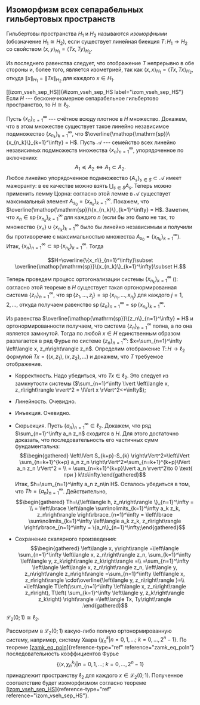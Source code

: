 

Изоморфизм всех сепарабельных гильбертовых пространств
------------------------------------------------------

Гильбертовы пространства $H_1$ и $H_2$ называются *изоморфными*
(обозначение $H_1\cong  H_2$), если существует линейная биекция
$T\colon H_1\to H_2$ со свойством
$\left\langle x, y\right\rangle _{H_1} = \left\langle Tx, Ty\right\rangle _{H_2}$.

Из последнего равенства следует, что отображение $T$ непрерывно в обе
стороны и, более того, является изометрией, так как
$\left\langle x, x\right\rangle _{H_1}=\left\langle Tx, Tx\right\rangle _{H_2}$,
откуда $\lVert x \rVert_{H_1}=\lVert Tx \rVert_{H_2}$ для каждого
$x\in H_1$.

[\[izom\_vseh\_sep\_HS\]]{#izom_vseh_sep_HS label="izom_vseh_sep_HS"}
Если $H$ --- бесконечномерное сепарабельное гильбертово пространство, то
$H\cong \ell_2$.

Пусть $\{x_n\}_{n=1}^\infty$ --- счётное всюду плотное в $H$ множество.
Докажем, что в этом множестве существует такое линейно независимое
подмножество $\{x_{n_k}\}_{k=1}^\infty$, что
$\overline{\mathop{\mathrm{sp}}\{x_{n_k}\}_{k=1}^\infty} = H$. Пусть
$\mathcal{A}$ --- семейство всех линейно независимых подмножеств
множества $\{x_n\}_{n=1}^\infty$, упорядоченное по включению:
$$A_1 \preccurlyeq A_2 \Longleftrightarrow A_1\subset A_2.$$ Любое
линейно упорядоченное подмножество $\{A_s\}_{s\in S}\subset\mathcal{A}$
имеет мажоранту: в ее качестве можно взять $\bigcup_{s\in S}A_s$. Теперь
можно применить лемму Цорна: согласно этой лемме в $\mathcal{A}$
существует максимальный элемент $A_{s_0}=\{x_{n_k}\}_{k=1}^\infty$.
Покажем, что
$\overline{\mathop{\mathrm{sp}}\{x_{n_k}\}_{k=1}^\infty} = H$. Заметим,
что $x_n\in \mathop{\mathrm{sp}}\{x_{n_k}\}_{k=1}^\infty$ для каждого
$n$ (если бы это было не так, то множество
$\{x_n\}\cup \{x_{n_k}\}_{k=1}^\infty$ было бы линейно независимым и
получили бы противоречие с максимальностью множества
$A_{s_0}=\{x_{n_k}\}_{k=1}^\infty$). Итак,
$\{x_n\}_{n=1}^\infty\subset \mathop{\mathrm{sp}}\{x_{n_k}\}_{k=1}^\infty$.
Тогда

$$H=\overline{\{x_n\}_{n=1}^\infty}\subset \overline{\mathop{\mathrm{sp}}\{x_{n_k}\}_{k=1}^\infty}\subset H.$$

Теперь проведем процесс ортогонализации системы
$\{x_{n_k}\}_{k=1}^\infty$ (): согласно этой теореме в $H$ существует
такая ортонормированная система $\{z_n\}_{n=1}^\infty$, что
$\mathop{\mathrm{sp}}\{z_1,\ldots,z_j\} = \mathop{\mathrm{sp}}\{x_{n_1},\ldots,x_{n_j}\}$
для каждого $j=1,2,\ldots$, откуда получаем равенство
$\mathop{\mathrm{sp}}\{z_n\}_{n=1}^\infty = \mathop{\mathrm{sp}}\{x_{n_k}\}_{k=1}^\infty$.

Из равенства $\overline{\mathop{\mathrm{sp}}\{z_n\}_{n=1}^\infty} = H$ и
ортонормированности получаем, что система $\{z_n\}_{n=1}^\infty$ полна,
а по она является замкнутой. Тогда по любой $x\in H$ единственным
образом разлагается в ряд Фурье по системе $\{z_n\}_{n=1}^\infty$:
$x=\sum_{n=1}^\infty \left\langle x, z_n\right\rangle  z_n$. Определим
отображение $T\colon H\to \ell_2$ формулой
$Tx=( \left\langle x, z_1\right\rangle , \left\langle x, z_2\right\rangle ,\ldots)$
и докажем, что $T$ требуемое отображение.

-   Корректность. Надо убедиться, что $Tx\in \ell_2$. Это следует из
    замкнутости системы
    ($\sum_{n=1}^\infty \lvert \left\langle x, z_n\right\rangle  \rvert^2 = \lVert x \rVert^2<+\infty$);

-   Линейность. Очевидно.

-   Инъекция. Очевидно.

-   Сюрьекция. Пусть $\{a_n\}_{n=1}^\infty\in \ell_2$. Докажем, что ряд
    $\sum_{n=1}^\infty a_n z_n$ сходится в $H$. Для этого достаточно
    доказать, что последовательность его частичных сумм фундаментальна:
    $$\begin{gathered}
    \left\lVert S_{k+p}-S_{k} \right\rVert^2=\left\lVert \sum_{n=k+1}^{k+p} a_n z_n \right\rVert^2=\sum_{n=k+1}^{k+p}\lVert a_n z_n \rVert^2 = \\ = \sum_{n=k+1}^{k+p}\lvert a_n \rvert^2\to 0 \text{ при } k\to\infty.\end{gathered}$$
    Итак, $h=\sum_{n=1}^\infty a_n z_n\in H$. Осталось убедиться в том,
    что $Th=\{a_n\}_{n=1}^\infty$. Действительно, $$\begin{gathered}
    Th=\{\left\langle h, z_n\right\rangle \}_{n=1}^\infty = \\ = \left\lbrace \left\langle \sum\nolimits_{k=1}^\infty a_k z_k, z_n\right\rangle \right\rbrace_{n=1}^\infty = \left\lbrace \sum\nolimits_{k=1}^\infty \left\langle a_k z_k, z_n\right\rangle \right\rbrace_{n=1}^\infty  = \{a_n\}_{n=1}^\infty;\end{gathered}$$

-   Сохранение скалярного произведения: $$\begin{gathered}
    \left\langle x, y\right\rangle =\left\langle \sum_{n=1}^\infty \left\langle x, z_n\right\rangle z_n, \sum_{k=1}^\infty \left\langle y, z_k\right\rangle z_k\right\rangle  =\\
    =\sum_{n=1}^\infty \left\langle \left\langle x, z_n\right\rangle z_n, \left\langle y, z_n\right\rangle z_n\right\rangle =\sum_{n=1}^\infty \left\langle x, z_n\right\rangle \cdot\overline{\left\langle y, z_n\right\rangle }=\\
    =\left\langle T\left(\sum_{n=1}^\infty \left\langle x, z_n\right\rangle z_n\right), T\left( \sum_{k=1}^\infty \left\langle y, z_k\right\rangle z_k\right) \right\rangle =\left\langle Tx, Ty\right\rangle .\end{gathered}$$

$\mathcal{L}_2(0;1)\cong \ell_2$.

Рассмотрим в $\mathcal{L}_2(0;1)$ какую-либо полную ортонормированную
систему, например, систему Хаара
$\left\lbrace \chi_n^k \left|\right. n=0,1,\ldots;\  k=0,\ldots, 2^n-1 \right\rbrace$.
По теореме [\[zamk\_eq\_poln\]](#zamk_eq_poln){reference-type="ref"
reference="zamk_eq_poln"} последовательность коэффициентов Фурье
$$\left\lbrace \left\langle x, \chi_n^k\right\rangle  \left|\right. n=0,1,\ldots; \ k=0,\ldots, 2^n-1 \right\rbrace$$
принадлежит пространству $\ell_2$ для каждого $x\in \mathcal{L}_2(0;1)$.
Полученное соответствие будет изоморфизмом согласно теореме
[\[izom\_vseh\_sep\_HS\]](#izom_vseh_sep_HS){reference-type="ref"
reference="izom_vseh_sep_HS"}.